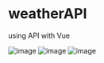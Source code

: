 # weatherAPI
using API with Vue

![image](https://github.com/zac-dodol/weatherAPI/assets/46713066/057474db-8b29-4cad-93d3-b7ddbd4f87c0)
![image](https://github.com/zac-dodol/weatherAPI/assets/46713066/593710c0-e169-40a8-80fb-b693608f6ff0)
![image](https://github.com/zac-dodol/weatherAPI/assets/46713066/47955f9a-5da0-4b2d-b478-cd81577619c1)
